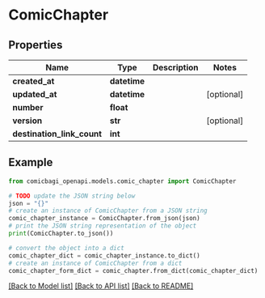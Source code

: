 # ComicChapter


## Properties

Name | Type | Description | Notes
------------ | ------------- | ------------- | -------------
**created_at** | **datetime** |  | 
**updated_at** | **datetime** |  | [optional] 
**number** | **float** |  | 
**version** | **str** |  | [optional] 
**destination_link_count** | **int** |  | 

## Example

```python
from comicbagi_openapi.models.comic_chapter import ComicChapter

# TODO update the JSON string below
json = "{}"
# create an instance of ComicChapter from a JSON string
comic_chapter_instance = ComicChapter.from_json(json)
# print the JSON string representation of the object
print(ComicChapter.to_json())

# convert the object into a dict
comic_chapter_dict = comic_chapter_instance.to_dict()
# create an instance of ComicChapter from a dict
comic_chapter_form_dict = comic_chapter.from_dict(comic_chapter_dict)
```
[[Back to Model list]](../README.md#documentation-for-models) [[Back to API list]](../README.md#documentation-for-api-endpoints) [[Back to README]](../README.md)


